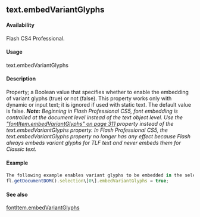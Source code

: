 ## text.embedVariantGlyphs

#### Availability

Flash CS4 Professional.

#### Usage

text.embedVariantGlyphs

#### Description

Property; a Boolean value that specifies whether to enable the embedding of variant glyphs (true) or not (false). This property works only with dynamic or input text; it is ignored if used with static text. The default value is false.
***Note:** Beginning in Flash Professional CS5, font embedding is controlled at the document level instead of the text object level. Use the* *["fontItem.embedVariantGlyphs" on page 311](#_bookmark589) property instead of the text.embedVariantGlyphs property. In Flash Professional CS5, the text.embedVariantGlyphs property no longer has any effect because Flash always embeds variant glyphs for TLF text and never embeds them for Classic text.*

#### Example

```javascript
The following example enables variant glyphs to be embedded in the selected Text object:
fl.getDocumentDOM().selection\[0\].embedVariantGlyphs = true;

```
#### See also

[fontItem.embedVariantGlyphs](#!AdobeDocs/developers-animatesdk-docs/master/fontItem_object/fontIte4.md)
